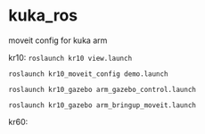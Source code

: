# kuka_ros
moveit config for kuka arm

kr10:
`roslaunch kr10 view.launch`

`roslaunch kr10_moveit_config demo.launch`

`roslaunch kr10_gazebo arm_gazebo_control.launch`

`roslaunch kr10_gazebo arm_bringup_moveit.launch`


kr60:
